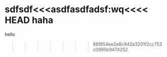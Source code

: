 sdfsdf<<<asdfasdfadsf:wq<<<< HEAD
haha
=======
hello
>>>>>>> 86f854ee2e6c942a3201f2cc753c0995b9474252
